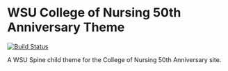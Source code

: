 # WSU College of Nursing 50th Anniversary Theme

[![Build Status](https://travis-ci.org/washingtonstateuniversity/nursing.wsu.edu-50th.svg?branch=master)](https://travis-ci.org/washingtonstateuniversity/nursing.wsu.edu-50th)

A WSU Spine child theme for the College of Nursing 50th Anniversary site.

